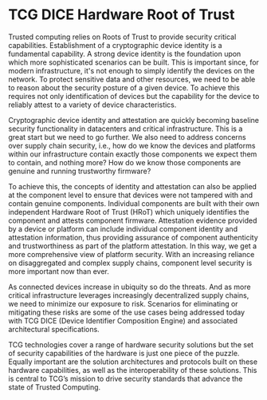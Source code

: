 # TCG DICE Hardware Root of Trust
Trusted computing relies on Roots of Trust to provide security critical capabilities.  Establishment of a cryptographic device identity is a fundamental capability.  A strong device identity is the foundation upon which more sophisticated scenarios can be built.  This is important since, for modern infrastructure, it's not enough to simply identify the devices on the network.  To protect sensitive data and other resources, we need to be able to reason about the security posture of a given device.  To achieve this requires not only identification of devices but the capability for the device to reliably attest to a variety of device characteristics.

Cryptographic device identity and attestation are quickly becoming baseline security functionality in datacenters and critical infrastructure.  This is a great start but we need to go further.  We also need to address concerns over supply chain security, i.e., how do we know the devices and platforms within our infrastructure contain exactly those components we expect them to contain, and nothing more?  How do we know those components are genuine and running trustworthy firmware?

To achieve this, the concepts of identity and attestation can also be applied at the component level to ensure that devices were not tampered with and contain genuine components.  Individual components are built with their own independent Hardware Root of Trust (HRoT) which uniquely identifies the component and attests component firmware.  Attestation evidence provided by a device or platform can include individual component identity and attestation information, thus providing assurance of component authenticity and trustworthiness as part of the platform attestation.  In this way, we get a more comprehensive view of platform security.  With an increasing reliance on disaggregated and complex supply chains, component level security is more important now than ever.

As connected devices increase in ubiquity so do the threats.  And as more critical infrastructure leverages increasingly decentralized supply chains, we need to minimize our exposure to risk.  Scenarios for eliminating or mitigating these risks are some of the use cases being addressed today with TCG DICE (Device Identifier Composition Engine) and associated architectural specifications.  

TCG technologies cover a range of hardware security solutions but the set of security capabilities of the hardware is just one piece of the puzzle.  Equally important are the solution architectures and protocols built on these hardware capabilities, as well as the interoperability of these solutions.  This is central to TCG’s mission to drive security standards that advance the state of Trusted Computing.

